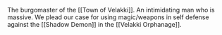 The burgomaster of the [[Town of Velakki]]. An intimidating man who is massive. We plead our case for using magic/weapons in self defense against the [[Shadow Demon]] in the [[Velakki Orphanage]].